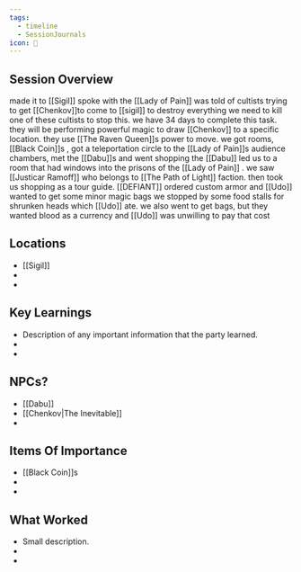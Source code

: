 ```yaml
---
tags:
  - timeline
  - SessionJournals
icon: 📓
---
```



## Session Overview 
 
made it to [[Sigil]] spoke with the [[Lady of Pain]] was told of cultists trying to get [[Chenkov]]to come to [[sigil]] to destroy everything
we need to kill one of these cultists to stop this. we have 34 days to complete this task. they will be performing powerful magic to draw [[Chenkov]] to a specific location. they use [[The Raven Queen]]s power to move.
we got rooms, [[Black Coin]]s ,  got a teleportation circle to the [[Lady of Pain]]s audience chambers, met the [[Dabu]]s and went shopping the [[Dabu]] led us to a room that had windows into the prisons of the [[Lady of Pain]] . we saw [[Justicar Ramoff]] who belongs to [[The Path of Light]] faction. then took us shopping as a tour guide.
[[DEFIANT]] ordered custom armor and [[Udo]] wanted to get some minor magic bags
we stopped by some food stalls for shrunken heads which [[Udo]] ate.
we also went to get bags, but they wanted blood as a currency and [[Udo]] was unwilling to pay that cost




## Locations 
- [[Sigil]]
- 
- 


## Key Learnings

- Description of any important information that the party learned.
- 
- 
 
## NPCs?
 
- [[Dabu]]
- [[Chenkov|The Inevitable]]
- 
 
## Items Of Importance
 
- [[Black Coin]]s
- 
- 

## What Worked 
 
- Small description.
- 
- 


